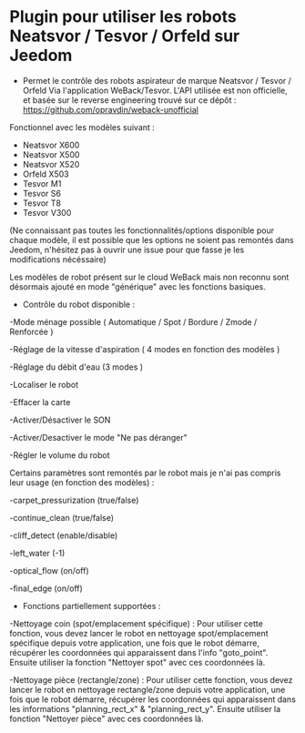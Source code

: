 # Plugin pour utiliser les robots Neatsvor / Tesvor / Orfeld sur Jeedom

* Permet le contrôle des robots aspirateur de marque Neatsvor / Tesvor / Orfeld
Via l'application WeBack/Tesvor. 
L'API utilisée est non officielle, et basée sur le reverse engineering trouvé sur ce dépôt : https://github.com/opravdin/weback-unofficial

Fonctionnel avec les modèles suivant : 
* Neatsvor X600
* Neatsvor X500
* Neatsvor X520
* Orfeld X503
* Tesvor M1
* Tesvor S6
* Tesvor T8
* Tesvor V300

(Ne connaissant pas toutes les fonctionnalités/options disponible pour chaque modèle, il est possible que les options ne soient pas remontés dans Jeedom, n'hésitez pas à ouvrir une issue pour que fasse je les modifications nécéssaire)

Les modèles de robot présent sur le cloud WeBack mais non reconnu sont désormais ajouté en mode "générique" avec les fonctions basiques.


* Contrôle du robot disponible :

-Mode ménage possible ( Automatique / Spot / Bordure / Zmode / Renforcée )

-Réglage de la vitesse d'aspiration ( 4 modes en fonction des modèles )

-Réglage du débit d'eau (3 modes )

-Localiser le robot

-Effacer la carte

-Activer/Désactiver le SON 

-Activer/Desactiver le mode "Ne pas déranger"

-Régler le volume du robot



Certains paramètres sont remontés par le robot mais je n'ai pas compris leur usage (en fonction des modèles) :

-carpet_pressurization (true/false)

-continue_clean (true/false)

-cliff_detect (enable/disable)

-left_water (-1)

-optical_flow (on/off)

-final_edge (on/off)



* Fonctions partiellement supportées : 

-Nettoyage coin (spot/emplacement spécifique) :
Pour utiliser cette fonction, vous devez lancer le robot en nettoyage spot/emplacement spécifique depuis votre application, une fois que le robot démarre, récupérer les coordonnées qui apparaissent dans l'info "goto_point". Ensuite utiliser la fonction "Nettoyer spot" avec ces coordonnées là.

-Nettoyage pièce (rectangle/zone) :
Pour utiliser cette fonction, vous devez lancer le robot en nettoyage rectangle/zone depuis votre application, une fois que le robot démarre, récupérer les coordonnées qui apparaissent dans les informations "planning_rect_x" & "planning_rect_y". Ensuite utiliser la fonction "Nettoyer pièce" avec ces coordonnées là.

